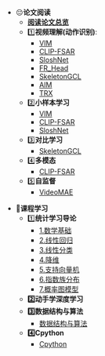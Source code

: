 <link rel="stylesheet" href="custom1.css">

* :pensive:**论文阅读**
    * [**阅读论文总览**](README.md)
    * :one:**视频理解(动作识别)**:
        * [VIM](md/VIM.md)
        * [CLIP-FSAR](md/CLIP-FSAR.md)
        * [SloshNet](md/SloshNet.md)
        * [FR_Head](md/FR_Head.md)
        * [SkeletonGCL](md/SkeletonGCL.md)
        * [AIM](md/AIM.md)
        * [TRX](md/TRX.md)
    * :two:**小样本学习**
        * [VIM](md/VIM.md)
        * [CLIP-FSAR](md/CLIP-FSAR.md)
        * [SloshNet](md/SloshNet.md)
    * :three:**对比学习**
        * [SkeletonGCL](md/SkeletonGCL.md)
    * :four:**多模态**
        * [CLIP-FSAR](md/CLIP-FSAR.md)
    * :five:**自监督**
        * [VideoMAE](md/VideoMAE.md)

- :thinking:**课程学习**
  - :one:**统计学习导论**
    - [1.数学基础](study/1.Intro_Math.md)
    - [2.线性回归](study/2.LinearRegression.md)
    - [3.线性分类](study/3.LinearClassification.md)
    - [4.降维](study/4.DimentionReduction.md)
    - [5.支持向量机](study/5.SVM.md)
    - [6.指数族分布](study/6.Exponentialfamily.md)
    - [7.概率图模型](study/7.PGMIntro.md)
  - **:two:动手学深度学习**
  - **:three:数据结构与算法**
    - [数据结构与算法](others/数据结构与算法.md)
  - **:four:Cpython**
    - [Cpython](others/python特性.md)